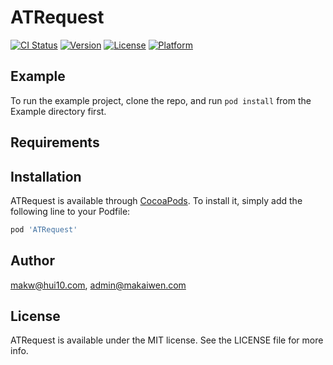 # ATRequest

[![CI Status](http://img.shields.io/travis/makw@hui10.com/ATRequest.svg?style=flat)](https://travis-ci.org/makw@hui10.com/ATRequest)
[![Version](https://img.shields.io/cocoapods/v/ATRequest.svg?style=flat)](http://cocoapods.org/pods/ATRequest)
[![License](https://img.shields.io/cocoapods/l/ATRequest.svg?style=flat)](http://cocoapods.org/pods/ATRequest)
[![Platform](https://img.shields.io/cocoapods/p/ATRequest.svg?style=flat)](http://cocoapods.org/pods/ATRequest)

## Example

To run the example project, clone the repo, and run `pod install` from the Example directory first.

## Requirements

## Installation

ATRequest is available through [CocoaPods](http://cocoapods.org). To install
it, simply add the following line to your Podfile:

```ruby
pod 'ATRequest'
```

## Author

makw@hui10.com, admin@makaiwen.com

## License

ATRequest is available under the MIT license. See the LICENSE file for more info.
